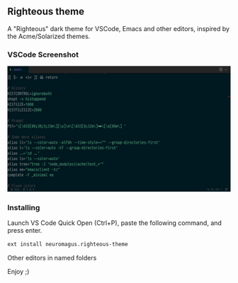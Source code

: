 ## Righteous theme
A "Righteous" dark theme for VSCode, Emacs and other editors, inspired by the Acme/Solarized themes.

### VSCode Screenshot
![vscode-screenshot](./examples/screenshot-vscode.png)

### Installing
Launch VS Code Quick Open (Ctrl+P), paste the following command, and press enter.

```bash
ext install neuromagus.righteous-theme
```

Other editors in named folders

Enjoy ;)
